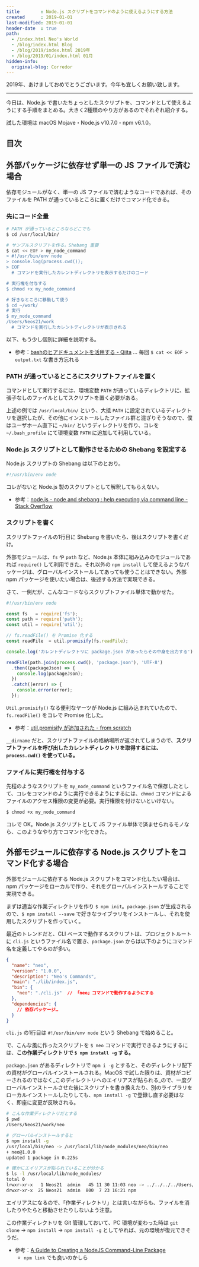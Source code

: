 ```yaml
---
title        : Node.js スクリプトをコマンドのように使えるようにする方法
created      : 2019-01-01
last-modified: 2019-01-01
header-date  : true
path:
  - /index.html Neo's World
  - /blog/index.html Blog
  - /blog/2019/index.html 2019年
  - /blog/2019/01/index.html 01月
hidden-info:
  original-blog: Corredor
---
```


2019年、あけましておめでとうございます。今年も宜しくお願い致します。

---

今日は、Node.js で書いたちょっとしたスクリプトを、コマンドとして使えるようにする手順をまとめる。大きく2種類のやり方があるのでそれぞれ紹介する。

試した環境は macOS Mojave・Node.js v10.7.0・npm v6.1.0。

## 目次

## 外部パッケージに依存せず単一の JS ファイルで済む場合

依存モジュールがなく、単一の JS ファイルで済むようなコードであれば、そのファイルを PATH が通っているところに置くだけでコマンド化できる。

### 先にコード全量

```bash
# PATH が通っているところならどこでも
$ cd /usr/local/bin/

# サンプルスクリプトを作る。Shebang 重要
$ cat << EOF > my_node_command
> #!/usr/bin/env node
> console.log(process.cwd());
> EOF
  # コマンドを実行したカレントディレクトリを表示するだけのコード

# 実行権を付与する
$ chmod +x my_node_command

# 好きなところに移動して使う
$ cd ~/work/
# 実行
$ my_node_command
/Users/Neos21/work
  # コマンドを実行したカレントディレクトリが表示される
```

以下、もう少し個別に詳細を説明する。

- 参考：[bashのヒアドキュメントを活用する - Qiita](https://qiita.com/take4s5i/items/e207cee4fb04385a9952) … 毎回 `$ cat << EOF > output.txt` な書き方忘れる

### PATH が通っているところにスクリプトファイルを置く

コマンドとして実行するには、環境変数 `PATH` が通っているディレクトリに、拡張子なしのファイルとしてスクリプトを置く必要がある。

上述の例では `/usr/local/bin/` という、大抵 `PATH` に設定されているディレクトリを選択したが、その他にインストールしたファイル群と混ざりそうなので、僕はユーザホーム直下に `~/bin/` というディレクトリを作り、コレを `~/.bash_profile` にて環境変数 `PATH` に追加して利用している。

### Node.js スクリプトとして動作させるための Shebang を設定する

Node.js スクリプトの Shebang は以下のとおり。

```javascript
#!/usr/bin/env node
```

コレがないと Node.js 製のスクリプトとして解釈してもらえない。

- 参考：[node.js - node and shebang : help executing via command line - Stack Overflow](https://stackoverflow.com/questions/24253027/node-and-shebang-help-executing-via-command-line/24253067#24253067)

### スクリプトを書く

スクリプトファイルの1行目に Shebang を書いたら、後はスクリプトを書くだけ。

外部モジュールは、`fs` や `path` など、Node.js 本体に組み込みのモジュールであれば `require()` して利用できた。それ以外の `npm install` して使えるようなパッケージは、グローバルインストールしてあっても使うことはできない。外部 npm パッケージを使いたい場合は、後述する方法で実現できる。

さて、一例だが、こんなコードならスクリプトファイル単体で動かせた。

```javascript
#!/usr/bin/env node

const fs   = require('fs');
const path = require('path');
const util = require('util');

// fs.readFile() を Promise 化する
const readFile  = util.promisify(fs.readFile);

console.log('カレントディレクトリに package.json があったらその中身を出力する');

readFile(path.join(process.cwd(), 'package.json'), 'UTF-8')
  .then((packageJson) => {
    console.log(packageJson);
  })
  .catch((error) => {
    console.error(error);
  });
```

`Util.promisify()` なる便利なヤーツが Node.js に組み込まれていたので、`fs.readFile()` をコレで Promise 化した。

- 参考：[util.promisify が追加された - from scratch](https://yosuke-furukawa.hatenablog.com/entry/2017/05/10/101752)

`__dirname` だと、スクリプトファイルの格納場所が返されてしまうので、**スクリプトファイルを呼び出したカレントディレクトリを取得するには、`process.cwd()` を使っている。**

### ファイルに実行権を付与する

先程のようなスクリプトを `my_node_command` というファイル名で保存したとして、コレをコマンドのように実行できるようにするには、`chmod` コマンドによるファイルのアクセス権限の変更が必要。実行権限を付けないといけない。

```bash
$ chmod +x my_node_command
```

コレで OK。Node.js スクリプトとして JS ファイル単体で済ませられるモノなら、このようなやり方でコマンド化できた。

## 外部モジュールに依存する Node.js スクリプトをコマンド化する場合

外部モジュールに依存する Node.js スクリプトをコマンド化したい場合は、npm パッケージをローカルで作り、それをグローバルインストールすることで実現できる。

まずは適当な作業ディレクトリを作り `$ npm init`。`package.json` が生成されるので、`$ npm install --save` で好きなライブラリをインストールし、それを使用したスクリプトを作っていく。

最近のトレンドだと、CLI ベースで動作するスクリプトは、プロジェクトルートに `cli.js` というファイル名で置き、`package.json` からは以下のようにコマンド名を定義してやるのが多い。

```json
{
  "name": "neo",
  "version": "1.0.0",
  "description": "Neo's Commands",
  "main": "./lib/index.js",
  "bin": {
    "neo": "./cli.js"  // 「neo」コマンドで動作するようにする
  },
  "dependencies": {
    // 依存パッケージ…
  }
}
```

`cli.js` の1行目は `#!/usr/bin/env node` という Shebang で始めること。

で、こんな風に作ったスクリプトを `$ neo` コマンドで実行できるようにするには、**この作業ディレクトリで `$ npm install -g` する。**

`package.json` があるディレクトリで `npm i -g` とすると、そのディレクトリ配下の資材がグローバルインストールされる。MacOS で試した限りは、資材がコピーされるのではなく_このディレクトリへのエイリアスが貼られる_ので、一度グローバルインストールさせた後にスクリプトを書き換えたり、別のライブラリをローカルインストールしたりしても、`npm install -g` で登録し直す必要はなく、即座に変更が反映される。

```bash
# こんな作業ディレクトリだとする
$ pwd
/Users/Neos21/work/neo

# グローバルインストールすると
$ npm install -g
/usr/local/bin/neo -> /usr/local/lib/node_modules/neo/bin/neo
+ neo@1.0.0
updated 1 package in 0.225s

# 確かにエイリアスが貼られていることが分かる
$ ls -l /usr/local/lib/node_modules/
total 0
lrwxr-xr-x   1 Neos21  admin   45 11 30 11:03 neo -> ../../../../Users/Neos21/work/neo
drwxr-xr-x  25 Neos21  admin  800  7 23 16:21 npm
```

エイリアスになるので、「作業ディレクトリ」とは言いながらも、ファイルを消したりやたらと移動させたりしないよう注意。

この作業ディレクトリを Git 管理しておいて、PC 環境が変わった時は `git clone` → `npm install` → `npm install -g` としてやれば、元の環境が復元できそうだ。

- 参考：[A Guide to Creating a NodeJS Command-Line Package](https://x-team.com/blog/a-guide-to-creating-a-nodejs-command/)
  - `npm link` でも良いのかしら
